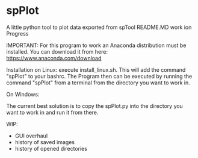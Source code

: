 # spPlot
A little python tool to plot data exported from spTool
README.MD work ion Progress

IMPORTANT: For this program to work an Anaconda distribution must be installed. You can download it from here: https://www.anaconda.com/download

Installation on Linux: 
execute install_linux.sh.
This will add the command "spPlot" to your bashrc.
The Program then can be executed by running the command "spPlot" from a terminal from the directory you want to work in.

On Windows:

The current best solution is to copy the spPlot.py into the directory you want to work in and run it from there.

WIP:
- GUI overhaul
- history of saved images
- history of opened directories
